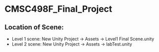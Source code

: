 # CMSC498F_Final_Project

## Location of Scene: 
 - Level 1 scene: New Unity Project -> Assets -> Level1 Final Scene.unity
 - Level 2 scene: New Unity Project -> Assets -> labTest.unity
